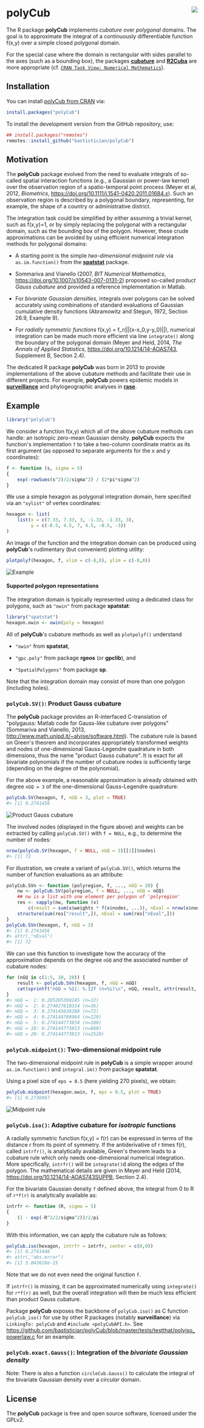 




# polyCub <img src="https://raw.githubusercontent.com/bastistician/polyCub/master/figures/logo-1.png" align="right" />

The R package **polyCub** implements *cubature* over *polygonal* domains.
The goal is to approximate the integral of a continuously differentiable
function f(x,y) over a simple closed polygonal domain.

For the special case where the domain is rectangular with sides parallel
to the axes (such as a bounding box), the packages
[**cubature**](https://CRAN.R-project.org/package=cubature)
and [**R2Cuba**](https://CRAN.R-project.org/package=R2Cuba)
are more appropriate (cf.
[`CRAN Task View: Numerical Mathematics`](https://CRAN.R-project.org/view=NumericalMathematics)).


## Installation

You can install [polyCub from CRAN](https://CRAN.R-project.org/package=polyCub) via:

```R
install.packages("polyCub")
```

To install the development version from the GitHub repository, use:

```R
## install.packages("remotes")
remotes::install_github("bastistician/polyCub")
```


## Motivation

The **polyCub** package evolved from the need to evaluate integrals of
so-called spatial interaction functions (e.g., a Gaussian or power-law
kernel) over the observation region of a spatio-temporal point process
(Meyer et al, 2012, *Biometrics*, <https://doi.org/10.1111/j.1541-0420.2011.01684.x>).
Such an observation region is described by a polygonal boundary,
representing, for example, the shape of a country or administrative
district.

The integration task could be simplified by either assuming a trivial
kernel, such as f(x,y)=1, or by simply replacing the polygonal with a
rectangular domain, such as the bounding box of the polygon.
However, these crude approximations can be avoided by using efficient
numerical integration methods for polygonal domains:

* A starting point is the simple *two-dimensional midpoint rule* via
  `as.im.function()` from the
  [**spatstat**](https://CRAN.R-project.org/package=spatstat) package.

* Sommariva and Vianello (2007, *BIT Numerical Mathematics*,
  <https://doi.org/10.1007/s10543-007-0131-2>) proposed so-called *product
  Gauss cubature* and provided a reference implementation in Matlab.
  
* For *bivariate Gaussian densities*, integrals over polygons can be
  solved accurately using combinations of standard evaluations of Gaussian
  cumulative density functions (Abramowitz and Stegun, 1972, Section 26.9,
  Example 9).

* For *radially symmetric functions* f(x,y) = f_r(||(x-x_0,y-y_0)||),
  numerical integration can be made much more efficient via line
  `integrate()` along the boundary of the polygonal domain
  (Meyer and Held, 2014, *The Annals of Applied Statistics*,
  <https://doi.org/10.1214/14-AOAS743>, Supplement B, Section 2.4).

The dedicated R package **polyCub** was born in 2013 to provide
implementations of the above cubature methods and facilitate their
use in different projects.
For example, **polyCub** powers epidemic models in
[**surveillance**](https://CRAN.R-project.org/package=surveillance)
and phylogeographic analyses in
[**rase**](https://CRAN.R-project.org/package=rase).


## Example


```r
library("polyCub")
```

We consider a function f(x,y) which all of the above
cubature methods can handle: an isotropic zero-mean Gaussian density.
**polyCub** expects the function's implementation `f` to take a two-column
coordinate matrix as its first argument (as opposed to separate arguments
for the x and y coordinates):


```r
f <- function (s, sigma = 5)
{
    exp(-rowSums(s^2)/2/sigma^2) / (2*pi*sigma^2)
}
```

We use a simple hexagon as polygonal integration domain,
here specified via an `"xylist"` of vertex coordinates:


```r
hexagon <- list(
    list(x = c(7.33, 7.33, 3, -1.33, -1.33, 3),
         y = c(-0.5, 4.5, 7, 4.5, -0.5, -3))
)
```

An image of the function and the integration domain can be produced using
**polyCub**'s rudimentary (but convenient) plotting utility:


```r
plotpolyf(hexagon, f, xlim = c(-8,8), ylim = c(-8,8))
```

![Example](https://raw.githubusercontent.com/bastistician/polyCub/master/figures/example-1.png)

#### Supported polygon representations

The integration domain is typically represented using a dedicated class
for polygons, such as `"owin"` from package **spatstat**:


```r
library("spatstat")
hexagon.owin <- owin(poly = hexagon)
```

All of **polyCub**'s cubature methods as well as `plotpolyf()` understand

* `"owin"` from **spatstat**,

* `"gpc.poly"` from package **rgeos** (or **gpclib**), and

* `"SpatialPolygons"` from package **sp**.

Note that the integration domain may consist of more than one polygon
(including holes).


### `polyCub.SV()`: Product Gauss cubature

The **polyCub** package provides an R-interfaced C-translation of
"polygauss: Matlab code for Gauss-like cubature over polygons"
(Sommariva and Vianello, 2013, <http://www.math.unipd.it/~alvise/software.html>).
The cubature rule is based on Green's theorem and incorporates
appropriately transformed weights and nodes of one-dimensional
Gauss-Legendre quadrature in both dimensions,
thus the name "product Gauss cubature".
It is exact for all bivariate polynomials if the number of cubature nodes
is sufficiently large (depending on the degree of the polynomial).

For the above example, a reasonable approximation is already obtained
with degree `nGQ = 3` of the one-dimensional Gauss-Legendre quadrature:


```r
polyCub.SV(hexagon, f, nGQ = 3, plot = TRUE)
#> [1] 0.2741456
```

![Product Gauss cubature](https://raw.githubusercontent.com/bastistician/polyCub/master/figures/product-Gauss-1.png)

The involved nodes (displayed in the figure above) and weights can be
extracted by calling `polyCub.SV()` with `f = NULL`, e.g., to determine
the number of nodes:

```r
nrow(polyCub.SV(hexagon, f = NULL, nGQ = 3)[[1]]$nodes)
#> [1] 72
```

For illustration, we create a variant of `polyCub.SV()`,
which returns the number of function evaluations as an attribute:


```r
polyCub.SVn <- function (polyregion, f, ..., nGQ = 20) {
    nw <- polyCub.SV(polyregion, f = NULL, ..., nGQ = nGQ)
    ## nw is a list with one element per polygon of 'polyregion'
    res <- sapply(nw, function (x)
        c(result = sum(x$weights * f(x$nodes, ...)), nEval = nrow(x$nodes)))
    structure(sum(res["result",]), nEval = sum(res["nEval",]))
}
polyCub.SVn(hexagon, f, nGQ = 3)
#> [1] 0.2741456
#> attr(,"nEval")
#> [1] 72
```

We can use this function to investigate how the accuracy of the
approximation depends on the degree `nGQ` and the associated number of
cubature nodes:


```r
for (nGQ in c(1:5, 10, 20)) {
    result <- polyCub.SVn(hexagon, f, nGQ = nGQ)
    cat(sprintf("nGQ = %2i: %.12f (n=%i)\n", nGQ, result, attr(result, "nEval")))
}
#> nGQ =  1: 0.285265369245 (n=12)
#> nGQ =  2: 0.274027610314 (n=36)
#> nGQ =  3: 0.274145638288 (n=72)
#> nGQ =  4: 0.274144768964 (n=120)
#> nGQ =  5: 0.274144773834 (n=180)
#> nGQ = 10: 0.274144773813 (n=660)
#> nGQ = 20: 0.274144773813 (n=2520)
```


### `polyCub.midpoint()`: Two-dimensional midpoint rule

The two-dimensional midpoint rule in **polyCub** is a simple wrapper
around `as.im.function()` and `integral.im()` from package **spatstat**.

Using a pixel size of `eps = 0.5` (here yielding 270 pixels), we obtain:


```r
polyCub.midpoint(hexagon.owin, f, eps = 0.5, plot = TRUE)
#> [1] 0.2736067
```

![Midpoint rule](https://raw.githubusercontent.com/bastistician/polyCub/master/figures/midpoint-1.png)


### `polyCub.iso()`: Adaptive cubature for *isotropic* functions

A radially symmetric function f(x,y) = f(r) can be expressed in terms of
the distance r from its point of symmetry.
If the antiderivative of r times f(r), called `intrfr()`, is
analytically available, Green's theorem leads to a cubature rule
which only needs one-dimensional numerical integration.
More specifically, `intrfr()` will be `integrate()`d along the edges of
the polygon. The mathematical details are given in Meyer and Held (2014,
<https://doi.org/10.1214/14-AOAS743SUPPB>, Section 2.4).

For the bivariate Gaussian density `f` defined above,
the integral from 0 to R of `r*f(r)` is analytically available as:

```r
intrfr <- function (R, sigma = 5)
{
    (1 - exp(-R^2/2/sigma^2))/2/pi
}
```

With this information, we can apply the cubature rule as follows:


```r
polyCub.iso(hexagon, intrfr = intrfr, center = c(0,0))
#> [1] 0.2741448
#> attr(,"abs.error")
#> [1] 3.043618e-15
```

Note that we do not even need the original function `f`.

If `intrfr()` is missing, it can be approximated numerically using
`integrate()` for `r*f(r)` as well, but the overall integration will then
be much less efficient than product Gauss cubature.

Package **polyCub** exposes the backbone of `polyCub.iso()` as C function
`polyCub_iso()` for use by other R packages (notably **surveillance**) via
`LinkingTo: polyCub` and `#include <polyCubAPI.h>`. See
<https://github.com/bastistician/polyCub/blob/master/tests/testthat/polyiso_powerlaw.c>
for an example.


### `polyCub.exact.Gauss()`: Integration of the *bivariate Gaussian density*

Note: There is also a function `circleCub.Gauss()` to calculate the
integral of the bivariate Gaussian density over a *circular* domain.


## License

The **polyCub** package is free and open source software, licensed under the GPLv2.
